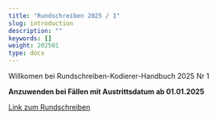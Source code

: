 ```yaml
---
title: "Rundschreiben 2025 / 1"
slug: introduction
description: ""
keywords: []
weight: 202501
type: docs
---
```



Willkomen bei Rundschreiben-Kodierer-Handbuch 2025 Nr 1
  
**Anzuwenden bei Fällen mit Austrittsdatum ab 01.01.2025**
  
<a href="https://www.bfs.admin.ch/bfs/de/home/statistiken/gesundheit/nomenklaturen/medkk/instrumente-medizinische-kodierung.assetdetail.33349852.html"
   target="_blank"
   rel="noopener noreferrer">
    Link zum Rundschreiben
</a>


